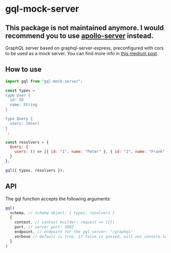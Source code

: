 # gql-mock-server

## This package is not maintained anymore. I would recommend you to use [apollo-server](https://github.com/apollographql/apollo-server) instead.

GraphQL server based on graphql-server-express, preconfigured with cors to be used as a mock server. You can find more info in [this medium post](https://medium.com/trabe/mocking-your-graphql-server-is-easier-with-gql-mock-server-9d72ce07a657).

## How to use

``` javascript
import gql from "gql-mock-server";

const types = `
type User {
  id: ID
  name: String
}

type Query {
  users: [User]
}
`;

const resolvers = {
  Query: {
    users: () => [{ id: "1", name: "Peter" }, { id: "2", name: "Frank" }]
  }
};

gql({ types, resolvers });
```

## API

The gql function accepts the following arguments:

```javascript
gql(
  schema, // schema object: { types, resolvers }
  {
    context, // context builder: request => ({})
    port, // server port: 3002
    endpoint, // endpoint for the gql server: "/graphql"
    verbose // default is true, if false is passed, will not console.log on start
  }
)
```
